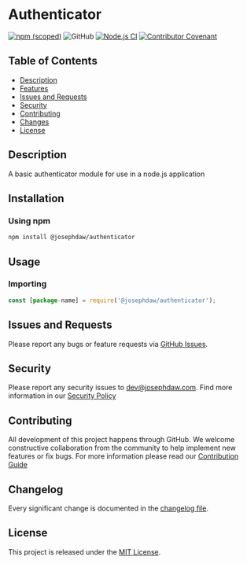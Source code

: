# Authenticator
[![npm (scoped)](https://img.shields.io/npm/v/%40josephdaw/authenticator
)](https://www.npmjs.com/package/@josephdaw/authenticator)
![GitHub](https://img.shields.io/github/license/josephdaw/authenticator)
[![Node.js CI](https://github.com/josephdaw/authenticator/actions/workflows/node-testing.yml/badge.svg)](https://github.com/josephdaw/authenticator/actions/workflows/node-testing.yml)
[![Contributor Covenant](https://img.shields.io/badge/Contributor%20Covenant-2.1-4baaaa.svg)](code_of_conduct.md)


## Table of Contents
- [Description](#description)
- [Features](#features)
- [Issues and Requests](#issues-and-requests)
- [Security](#security)
- [Contributing](#contributing)
- [Changes](#changelog)
- [License](#license)


## Description
A basic authenticator module for use in a node.js application

## Installation
### Using npm
```bash
npm install @josephdaw/authenticator
```

## Usage
### Importing
```javascript
const [package-name] = require('@josephdaw/authenticator');
```


## Issues and Requests
Please report any bugs or feature requests via [GitHub Issues](https://github.com/josephdaw/authenticator/issues). 

## Security 
Please report any security issues to [dev@josephdaw.com](mailto:dev@josephdaw.com). Find more information in our [Security Policy](.github/SECURITY.md)

## Contributing
All development of this project happens through GitHub. We welcome constructive collaboration from the community to help implement new features or fix bugs. For more information please read our [Contribution Guide](.github/CONTRIBUTING.md)

## Changelog
Every significant change is documented in the [changelog file](CHANGELOG.md). 

## License
This project is released under the [MIT License](LICENSE).
